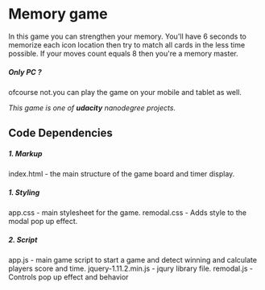 # Memory game

In this game you can strengthen your memory. You'll have 6 seconds to memorize each icon location then try to match all cards in the less time possible.
If your moves count equals 8 then you're a memory master.

##### Only PC ?
ofcourse not.you can play the game on your mobile and tablet as well.

*This game is one of **udacity** nanodegree projects.*

## Code Dependencies
##### 1. Markup
index.html - the main structure of the game board and timer display.
##### 1. Styling
app.css - main stylesheet for the game.
remodal.css - Adds style to the modal pop up effect.
##### 2. Script
app.js - main game script to start a game and detect winning and calculate players score and time.
jquery-1.11.2.min.js - jqury library file.
remodal.js - Controls pop up effect and behavior